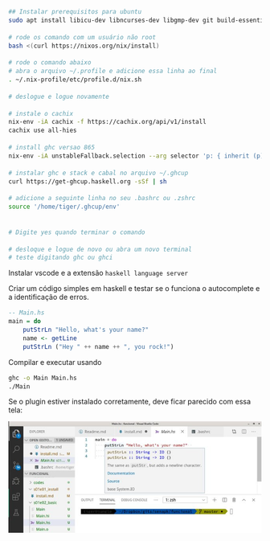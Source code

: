 ```sh
## Instalar prerequisitos para ubuntu
sudo apt install libicu-dev libncurses-dev libgmp-dev git build-essential libicu-dev libtinfo-dev libgmp-dev libc6-dev libffi-dev git g++ gcc make xz-utils zlib1g-dev gnupg curl

# rode os comando com um usuário não root
bash <(curl https://nixos.org/nix/install)

# rode o comando abaixo
# abra o arquivo ~/.profile e adicione essa linha ao final
. ~/.nix-profile/etc/profile.d/nix.sh

# deslogue e logue novamente

# instale o cachix
nix-env -iA cachix -f https://cachix.org/api/v1/install
cachix use all-hies

# install ghc versao 865
nix-env -iA unstableFallback.selection --arg selector 'p: { inherit (p) ghc865; }' -f https://github.com/infinisil/all-hies/tarball/master

# instalar ghc e stack e cabal no arquivo ~/.ghcup
curl https://get-ghcup.haskell.org -sSf | sh

# adicione a seguinte linha no seu .bashrc ou .zshrc
source '/home/tiger/.ghcup/env'


# Digite yes quando terminar o comando

# desloque e logue de novo ou abra um novo terminal
# teste digitando ghc ou ghci
```

Instalar vscode e a extensão `haskell language server`

Criar um código simples em haskell e testar se o funciona o autocomplete e a identificação de erros.

```hs
-- Main.hs
main = do
    putStrLn "Hello, what's your name?"  
    name <- getLine
    putStrLn ("Hey " ++ name ++ ", you rock!")
```

Compilar e executar usando

```bash
ghc -o Main Main.hs
./Main
```

Se o plugin estiver instalado corretamente, deve ficar parecido com essa tela:

![](vscode.jpg)